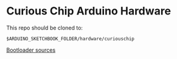 # Curious Chip Arduino Hardware

This repo should be cloned to:

```
$ARDUINO_SKETCHBOOK_FOLDER/hardware/curiouschip
```

[Bootloader sources](https://github.com/curiouschip/PipTouch-ArduinoCore-avr)
